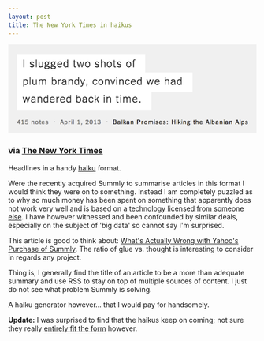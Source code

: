```yaml
---
layout: post
title: The New York Times in haikus
---
```


[![NYT haiku](/assets/images-inline/new-york-times-haiku.png)](/assets/images-original/new-york-times-haiku-original.png)

### via [The New York Times](http://haiku.nytimes.com/)

Headlines in a handy [haiku](http://en.wikipedia.org/wiki/Haiku) format.

Were the recently acquired Summly to summarise articles in this format I would think they were on to something. Instead I am completely puzzled as to why so much money has been spent on something that apparently does not work very well and is based on a [technology licensed from someone else](http://summly.com/technology.html). I have however witnessed and been confounded by similar deals, especially on the subject of 'big data' so cannot say I'm surprised.

This article is good to think about: [What's Actually Wrong with Yahoo's Purchase of Summly](http://hackingdistributed.com/2013/03/26/summly/). The ratio of glue vs. thought is interesting to consider in regards any project.

Thing is, I generally find the title of an article to be a more than adequate summary and use RSS to stay on top of multiple sources of content. I just do not see what problem Summly is solving.

A haiku generator however... that I would pay for handsomely.

**Update:** I was surprised to find that the haikus keep on coming; not sure they really [entirely fit the form](http://en.wikipedia.org/wiki/Kireji) however.
